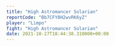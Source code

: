 ```yaml
---
title: "High Astromancer Solarian"
reportCode: "Bb7CFY8H2wvRK6yZ"
player: "Limpo"
fight: "High Astromancer Solarian"
date: 2021-10-27T18:44:38.310000+00:00
---
```

